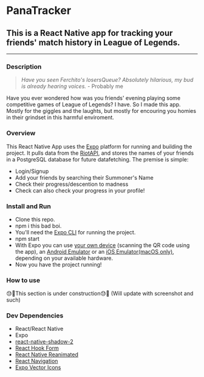 # PanaTracker

## This is a React Native app for tracking your friends' match history in League of Legends.

<hr>

### Description

> *Have you seen Ferchito's losersQueue? Absolutely hilarious, my bud is already hearing voices.* - Probably me

Have you ever wondered how was you friends' evening playing some competitive games of League of Legends? I have. So I made this app. Mostly for the giggles and the laughts, but mostly for encouring you homies in their grindset in this harmful enviroment.

### Overview

This React Native App uses the [Expo](https://expo.dev/) platform for running and building the project. It pulls data from the [RiotAPI](https://developer.riotgames.com/docs/portal), and stores the names of your friends in a PostgreSQL database for future datafetching. The premise is simple:
- Login/Signup
- Add your friends by searching their Summoner's Name
- Check their progress/descention to madness
- Check can also check your progress in your profile!

### Install and Run

- Clone this repo.
- npm i this bad boi.
- You'll need the [Expo CLI](https://docs.expo.dev/workflow/expo-cli/) for running the project.
- npm start
- With Expo you can use [your own device](https://expo.dev/client) (scanning the QR code using the app), an [Android Emulator](https://docs.expo.dev/workflow/android-studio-emulator/) or an [iOS Emulator(macOS only)](https://docs.expo.dev/workflow/ios-simulator/), depending on your available hardware.
- Now you have the project running!

### How to use

😓🙏This section is under construction😓🙏 (Will update with screenshot and such)

### Dev Dependencies

- React/React Native
- Expo
- [react-native-shadow-2](https://github.com/SrBrahma/react-native-shadow-2)
- [React Hook Form](https://react-hook-form.com/)
- [React Native Reanimated](https://github.com/software-mansion/react-native-reanimated)
- [React Navigation](https://reactnavigation.org/)
- [Expo Vector Icons](expo/vector-icons)
